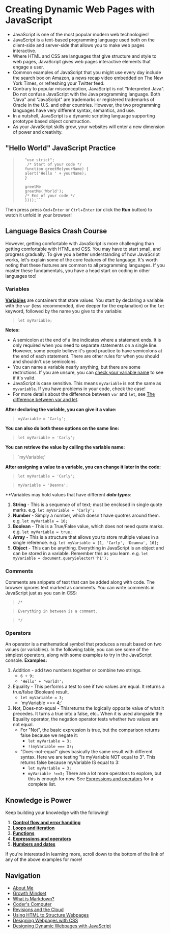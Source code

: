 # Creating Dynamic Web Pages with JavaScript
- JavaScript is one of the most popular modern web technologies! 
- JavaScript is a text-based programming language used both on the client-side and server-side that allows you to make web pages interactive. 
- Where HTML and CSS are languages that give structure and style to web pages, JavaScript gives web pages interactive elements that engage a user.
- Common examples of JavaScript that you might use every day include the search box on Amazon, a news recap video embedded on The New York Times, or refreshing your Twitter feed.  
- Contrary to popular misconception, JavaScript is not "Interpreted Java". Do not confuse JavaScript with the Java programming language. Both "Java" and "JavaScript" are trademarks or registered trademarks of Oracle in the U.S. and other countries. However, the two programming languages have very different syntax, semantics, and use.
- In a nutshell, JavaScript is a dynamic scripting language supporting prototype based object construction.
- As your JavaScript skills grow, your websites will enter a new dimension of power and creativity.

## "Hello World" JavaScript Practice
> ```(function(){
>    "use strict";
>     /* Start of your code */
>    function greetMe(yourName) { 
>    alert('Hello ' + yourName);
>    }
>   
>    greetMe
>    greetMe('World');
>    /* End of your code */
>    })();```

Then press press `Cmd`+`Enter` or `Ctrl`+`Enter` (or click the **Run** button) to watch it unfold in your browser!

## Language Basics Crash Course
However, getting comfortable with JavaScript is more challenging than getting comfortable with HTML and CSS. You may have to start small, and progress gradually. 
To give you a better understanding of how JavaScript works, let's explain some of the core features of the language. It's worth noting that these features are common to all programming languages. If you master these fundamentals, you have a head start on coding in other languages too!

### Variables
**[Variables](https://developer.mozilla.org/en-US/docs/Glossary/Variable)** are containers that store values. You start by declaring a variable with the `var` (less recommended, dive deeper for the explanation) or the `let` keyword, followed by the name you give to the variable:
> `let myVariable;`

**Notes:** 
  - A semicolon at the end of a line indicates where a statement ends. It is only required when you need to separate statements on a single line. However, some people believe it's good practice to have semicolons at the end of each statement. There are other rules for when you should and shouldn't use semicolons.
  - You can name a variable nearly anything, but there are some restrictions. If you are unsure, you can [check your variable name](https://mothereff.in/js-variables) to see if it's valid.
  -  JavaScript is case sensitive. This means `myVariable` is not the same as `myvariable`. If you have problems in your code, check the case!
  -  For more details about the difference between `var` and `let`, see [The difference between var and let](https://developer.mozilla.org/en-US/docs/Learn/JavaScript/First_steps/Variables#the_difference_between_var_and_let). 
 
 **After declaring the variable, you can give it a value:**
 > `myVariable = 'Carly';`

**You can also do both these options on the same line:** 
> `let myVariable = 'Carly';`

**You can retrieve the value by calling the variable name:**
> `myVariable;'

**After assigning a value to a variable, you can change it later in the code:**
> `let myVariable = 'Carly';`

> `myVariable = 'Deanna';`

**Variables may hold values that have different ***data types***:
  1. **String** -  This is a sequence of of text; must be enclosed in single quote marks. e.g. `let myVariable = 'Carly';`
  2. **Number** - Simply a number, which doesn't have quotres around them. e.g. `let myVariable = 10;`
  3. **Boolean** - This is a True/False value, which does not need quote marks. e.g. `let myVariable = true;`
  4. **Array** - This is a structure that allows you to store multiple values in a single reference. e.g. `let myVariable = [1, 'Carly', 'Deanna', 10];`
  5. **Object** - This can be anything. Everything in JavaScript is an object and can be stored in a variable. Remember this as you learn. e.g. `let myVariable = document.querySelector('h1');`
 
 ### Comments
Comments are snippets of text that can be added along with code. The browser ignores text marked as comments. You can write comments in JavaScript just as you can in CSS:
> `/*`

> `Everything in between is a comment.`

> `*/`

### Operators
An operator is a mathematical symbol that produces a result based on two values (or variables). In the following table, you can see some of the simplest operators, along with some examples to try in the JavaScript console.
**Examples:**
  1. Addition - add two numbers together or combine two strings. 
      - `6 + 9;`
      - `'Hello' + 'world!';`
  2. Equality - This performs a test to see if two values are equal. It returns a true/false (Boolean) result. 
      - `let myVariable = 3;`
      - 'myVariable === 4;`
  3. Not, Does-not-equal - Thisreturns the logically opposite value of what it precedes. It turns a true into a false, etc.. When it is used alongside the Equality operator, the negation operator tests whether two values are not equal.
      - For "Not", the basic expression is true, but the comparison returns false because we negate it:
        - `let myVariable = 3;`
        - `!(myVariable === 3);`
      - "Does-not-equal" gives basically the same result with different syntax. Here we are testing "is myVariable NOT equal to 3". This returns false because myVariable IS equal to 3:
        - `let myVariable = 3;` 
        - `myVariable !==3;`
There are a lot more operators to explore, but this is enough for now. See [Expressions and operators](https://developer.mozilla.org/en-US/docs/Web/JavaScript/Reference/Operators) for a complete list.

## Knowledge is Power
Keep building your knowledge with the following!
  1. **[Control flow and error handling](https://developer.mozilla.org/en-US/docs/Web/JavaScript/Guide/Control_flow_and_error_handling)**
  2. **[Loops and iteration](https://developer.mozilla.org/en-US/docs/Web/JavaScript/Guide/Loops_and_iteration)**
  3. **[Functions](https://developer.mozilla.org/en-US/docs/Web/JavaScript/Guide/Functions)**
  4. **[Expressions and operators](https://developer.mozilla.org/en-US/docs/Web/JavaScript/Guide/Expressions_and_Operators)**
  5. **[Numbers and dates](https://developer.mozilla.org/en-US/docs/Web/JavaScript/Guide/Numbers_and_dates)**

If you're interested in learning more, scroll down to the bottom of the link of any of the above examples for more!

## Navigation

- [About Me](/README.md)
- [Growth Mindset](/Growth_Mindset.md)
- [What is Markdown?](/Learning_Markdown.md)
- [Coder's Computer](/CodersComputer.md)
- [Revisions and the Cloud](/RevisionsandCloud.md)
- [Using HTML to Structure Webpages](/HTML_Structure.md)
- [Designing Webpages with CSS](/designing_with_CSS.md)
- [Designing Dynamic Webpages with JavaScript](/Dynamic_Web_Pages_with_JavaScript.md)
